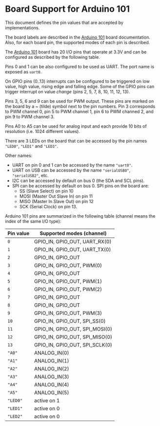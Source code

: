Board Support for Arduino 101
=============================

This document defines the pin values that are accepted by implementations.

The board labels are described in the [Arduino 101](https://www.arduino.cc/en/Main/ArduinoBoard101) board documentation. Also, for each board pin, the supported modes of each pin is described.

The [Arduino 101](https://www.arduino.cc/en/Main/ArduinoBoard101) board has 20 I/O pins that operate at 3.3V and can be configured as described by the following table.

Pins 0 and 1 can be also configured to be used as UART. The port name is exposed as `uart0`.

On GPIO pins (0..13) interrupts can be configured to be triggered on low value, high value, rising edge and falling edge. Some of the GPIO pins can trigger interrupt on value *change* (pins 2, 5, 7, 8, 10, 11, 12, 13).

Pins 3, 5, 6 and 9 can be used for PWM output. These pins are marked on the board by a ~ (tilde) symbol next to the pin numbers. Pin 3 corresponds to PWM channel 0, pin 5 to PWM channel 1, pin 6 to PWM channed 2, and pin 9 to PWM channel 3.

Pins A0 to A5 can be used for analog input and each provide 10 bits of resolution (i.e. 1024 different values).

There are 3 LEDs on the board that can be accessed by the pin names `"LED0"`, `"LED1"` and `"LED3"`.

Other names:
- UART on pin 0 and 1 can be accessed by the name `"uart0"`.
- UART on USB can be accessed by the name `"serialUSB0"`, `"serialUSB2"`, etc.
- I2C can be accessed by default on bus 0 (the SDA and SCL pins).
- SPI can be accessed by default on bus 0. SPI pins on the board are:
  * SS (Slave Select) on pin 10
  * MOSI  (Master Out Slave In) on pin 11
  * MISO (Master In Slave Out) on pin 12
  * SCK (Serial Clock) on pin 13.

Arduino 101 pins are summarized in the following table (channel means the index of the same I/O type):

|Pin value |Supported modes (channel)       |
| ---      | ---                            |
| `0`      | GPIO_IN, GPIO_OUT, UART_RX(0)  |
| `1`      | GPIO_IN, GPIO_OUT, UART_TX(0)  |
| `2`      | GPIO_IN, GPIO_OUT              |
| `3`      | GPIO_IN, GPIO_OUT, PWM(0)      |
| `4`      | GPIO_IN, GPIO_OUT              |
| `5`      | GPIO_IN, GPIO_OUT, PWM(1)      |
| `6`      | GPIO_IN, GPIO_OUT, PWM(2)      |
| `7`      | GPIO_IN, GPIO_OUT              |
| `8`      | GPIO_IN, GPIO_OUT              |
| `9`      | GPIO_IN, GPIO_OUT, PWM(3)      |
| `10`     | GPIO_IN, GPIO_OUT, SPI_SS(0)   |
| `11`     | GPIO_IN, GPIO_OUT, SPI_MOSI(0) |
| `12`     | GPIO_IN, GPIO_OUT, SPI_MISO(0) |
| `13`     | GPIO_IN, GPIO_OUT, SPI_SCLK(0) |
| `"A0"`   | ANALOG_IN(0)                   |
| `"A1"`   | ANALOG_IN(1)                   |
| `"A2"`   | ANALOG_IN(2)                   |
| `"A3"`   | ANALOG_IN(3)                   |
| `"A4"`   | ANALOG_IN(4)                   |
| `"A5"`   | ANALOG_IN(5)                   |
| `"LED0"` | active on 1                    |
| `"LED1"` | active on 0                    |
| `"LED2"` | active on 0                    |
